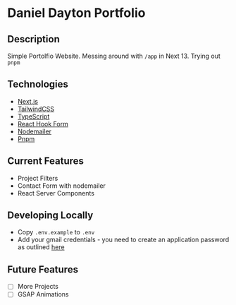 # Daniel Dayton Portfolio

## Description

Simple Portolfio Website. Messing around with `/app` in Next 13. Trying out `pnpm`

## Technologies

-   [Next.js](https://nextjs.org/)
-   [TailwindCSS](https://tailwindcss.com/)
-   [TypeScript](https://www.typescriptlang.org/)
-   [React Hook Form](https://react-hook-form.com/)
-   [Nodemailer](https://nodemailer.com/about/)
-   [Pnpm](https://pnpm.io/)

## Current Features

-   Project Filters
-   Contact Form with nodemailer
-   React Server Components

## Developing Locally

-   Copy `.env.example` to `.env`
-   Add your gmail credentials - you need to create an application password as outlined [here](https://stackoverflow.com/questions/45478293/username-and-password-not-accepted-when-using-nodemailer)

## Future Features

-   [ ] More Projects
-   [ ] GSAP Animations
